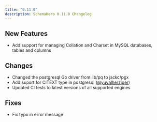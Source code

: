 ```yaml
---
title: "0.11.0"
description: SchemaHero 0.11.0 Changelog
---
```


## New Features

- Add support for managing Collation and Charset in MySQL databases, tables and columns

## Changes

- Changed the postgresql Go driver from lib/pq to jackc/pgx
- Add suport for CITEXT type in postgresql ([@yuvalherziger](https://github.com/schemahero/schemahero/commits?author=yuvalherziger))
- Updated CI tests to latest versions of all supported engines

## Fixes

- Fix typo in error message 

